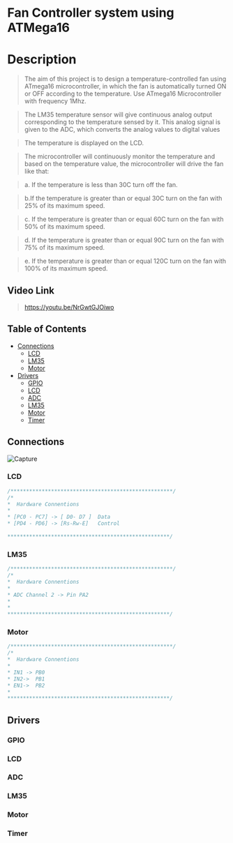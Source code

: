 # Fan Controller system using ATMega16
# Description

> The aim of this project is to design a temperature-controlled fan using ATmega16
microcontroller, in which the fan is automatically turned ON or OFF according to the 
temperature. Use ATmega16 Microcontroller with frequency 1Mhz.

>The LM35 temperature sensor will give continuous analog output 
corresponding to the temperature sensed by it. This analog signal is given to the ADC, 
which converts the analog values to digital values

>The temperature is displayed on the LCD. 

>The microcontroller will continuously monitor the temperature and based on the 
temperature value, the microcontroller will drive the fan like that:

>a. If the temperature is less than 30C turn off the fan.

>b.If the temperature is greater than or equal 30C turn on the fan with 25% of its 
maximum speed.

>c. If the temperature is greater than or equal 60C turn on the fan with 50% of its 
maximum speed.

>d. If the temperature is greater than or equal 90C turn on the fan with 75% of its 
maximum speed.

>e. If the temperature is greater than or equal 120C turn on the fan with 100% of its 
maximum speed.

## Video Link
>https://youtu.be/NrGwtGJOiwo

## Table of Contents

- [Connections](#connections)
  * [LCD](#lcd)
  * [LM35](#lm35)
  * [Motor](#motor)
- [Drivers](#drivers)
  * [GPIO](#gpio)
  * [LCD](#lcd)
  * [ADC](#adc)
  * [LM35](#lm35)
  * [Motor](#motor)
  * [Timer](#timer)





## Connections

![Capture](https://user-images.githubusercontent.com/66686446/136054057-6ebb1eda-ea1b-4c49-8626-0aad95a5e051.PNG)

### LCD



```c
/****************************************************/   
/*
*  Hardware Connentions
*
* [PC0 - PC7] -> [ D0- D7 ]  Data
* [PD4 - PD6] -> [Rs-Rw-E]   Control
 
****************************************************/
```


### LM35

```c
/****************************************************/   
/*
*  Hardware Connentions
*
* ADC Channel 2 -> Pin PA2
* 
*  
****************************************************/
```
### Motor

```c
/****************************************************/   
/*
*  Hardware Connentions
*
* IN1 -> PB0
* IN2->  PB1
* EN1->  PB2
*  
****************************************************/
```


## Drivers

### GPIO




### LCD




### ADC



### LM35


### Motor


### Timer





 
